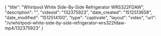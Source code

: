 {
    "title": "Whirlpool White Side-By-Side Refrigerator WRS322FDAW",
    "description": "",
    "videoid": "132375923",
    "date_created": "1512513658",
    "date_modified": "1512514100",
    "type": "captivate",
    "layout": "video",
    "url": "\/v\/whirlpool-white-side-by-side-refrigerator-wrs322fdaw-mp4\/132375923"
}
